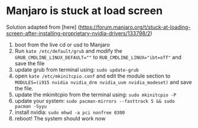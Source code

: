 # Manjaro is stuck at load screen
Solution adapted from [here] (https://forum.manjaro.org/t/stuck-at-loading-screen-after-installing-proprietary-nvidia-drivers/133798/2)

1. boot from the live cd or usd to Manjaro
2. Run `kate /etc/default/grub` and modify the `GRUB_CMDLINE_LINUX_DEFAULT=""` to `RUB_CMDLINE_LINUX="ibt=off"` and save the file
3. update grub from terminal using: `sudo update-grub`
4. open `kate /etc/mkinitcpio.conf` and edit the module section to `MODULES=(i915 nvidia nvidia_drm nvidia_uvm nvidia_modeset)` and save the file.
5. update the mkinitcpio from the terminal using: `sudo mkinitcpio -P`
6. update your system: `sudo pacman-mirrors --fasttrack 5 && sudo pacman -Syyu`
7. install nvidia: `sudo mhwd -a pci nonfree 0300`
8. reboot! The system should work now
